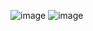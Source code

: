 ![image](https://github.com/farelyudapratama/coba/assets/98510749/bca09fc6-0bc0-46ca-b00b-51255bfa0307)
![image](https://github.com/farelyudapratama/coba/assets/98510749/aed5de94-c3fb-4760-9aec-90c79b38928e)
